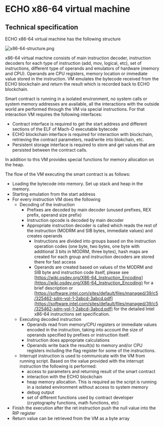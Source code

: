 # ECHO x86-64 virtual machine 
## Technical specification


ECHO x86-64 virtual machine has the following structure

![x86-64-structure.png](./x86-64-structure.png)

x86-64 virtual machine consists of main instruction decoder,
instruction decoders for each type of instruction (add, mov, logical,
etc), set of instructions, different type of operands and emulators of
hardware (memory and CPU). Operands are CPU registers, memory location
or immediate value stored in the instruction. VM emulates the bytecode
received from the ECHO blockchain and return the result which is
recorded back to ECHO blockchain.

Smart contract is running in a isolated environment, no system calls or
system memory addresses are available, all the interactions with the
outside world are performed through the VM via special instructions. For
that interaction VM requires the following interfaces:

- Contract interface is required to get the start address and different
  sections of the ELF of Mach-O executable bytecode
- ECHO blockchain interface is required for interaction with blockchain,
  retrieving the contract parameters, read/write into blokchain,
  etc.
- Persistent storage interface is required to store and get values
  that are persisted between the contract calls.

In addition to this VM provides special functions for memory allocation
on the heap.

The flow of the VM executing the smart contract is as follows:

- Loading the bytecode into memory. Set up stack and heap in the memory.
- Starting emulation from the start address
- For every instruction VM does the following 
    - Decoding of the instruction 
        - Prefixes are decoded by main decoder (unused prefixes, REX prefix,
          operand size prefix)
        - Instruction opcode is decoded by main decoder 
        - Appropriate instruction decoder is called which reads the rest of
          the instruction (MODRM and SIB bytes, immediate values) and
          creates operands 
            - Instructions are divided into groups based on the instruction
            operation codes (one byte, two bytes, one byte with additional 3
            bits in MODRM, three bytes), hash maps are created for each
            group and instruction decoders are stored there for fast access
            - Operands are created based on values of the MODRM and SIB byte
            and instruction code itself, please see
            [https://wiki.osdev.org/X86-64_Instruction_Encoding](https://wiki.osdev.org/X86-64_Instruction_Encoding)
            for a brief description or
            [https://software.intel.com/sites/default/files/managed/39/c5/325462-sdm-vol-1-2abcd-3abcd.pdf](https://software.intel.com/sites/default/files/managed/39/c5/325462-sdm-vol-1-2abcd-3abcd.pdf)
            for the detailed Intel x86-64 instructions set specification.
    - Executing decoded instruction 
        - Operands read from memory/CPU registers or immediate values
          encoded in the instruction, taking into account the size of
          operands specified by prefixes or instruction itself.
        - Instruction does appropriate calculations 
        - Operands write back the result(s) to memory and/or CPU
          registers including the flag register for some of the
          instructions.
    - Interrupt instruction is used to communicate with the VM from
    running script. Based on the value provided with the interrupt
    instruction the following is performed: 
        - access to parameters and returning result of the smart
          contract 
        - interaction with the ECHO blockchain 
        - heap memory allocation. This is required as the script is
          running in a isolated environment without access to system
          memory 
        - debug output 
        - set of different functions used by contract developer
          (cryptography functions, math functions, etc)
- Finish the execution after the ret instruction push the null value
  into the RIP register 
- Return value can be retrieved from the VM as a byte array


